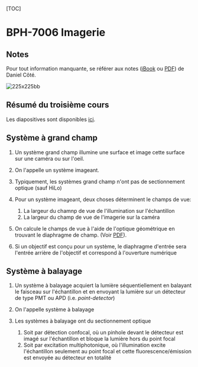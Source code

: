 [TOC]

# BPH-7006 Imagerie

## Notes

Pour tout information manquante, se référer aux notes ([iBook](https://itunes.apple.com/ca/book/optique/id949326768?mt=11) ou [PDF](https://www.dropbox.com/s/ms9onzkg4y4771n/Optique-1.1.9.pdf?dl=0)) de Daniel Côté.

![225x225bb](assets/225x225bb.jpg)

## Résumé du troisième cours

Les diapositives sont disponibles [ici](./DIAPOS-Cours2-Système.url).

## Système à grand champ

1. Un système grand champ illumine une surface et image cette surface sur une caméra ou sur l'oeil.

2. On l'appelle un système imageant.

3. Typiquement, les systèmes grand champ n'ont pas de sectionnement optique (sauf HiLo)

4. Pour un système imageant, deux choses déterminent le champs de vue:

   1. La largeur du chamnp de vue de l'illumination sur l'échantillon
   2. La largeur du champ de vue de l'imagerie sur la caméra

5. On calcule le champs de vue à l'aide de l'optique géométrique en trouvant le diaphragme de champ. (Voir [PDF](https://www.dropbox.com/s/ms9onzkg4y4771n/Optique-1.1.9.pdf?dl=0)).

6. Si un objectif est conçu pour un système, le diaphragme d'entrée sera l'entrée arrière de l'objectif et correspond à l'ouverture numérique


## Système à balayage

1. Un système à balayage acquiert la lumière séquentiellement en balayant le faisceau sur l'échantillon et en envoyant la lumière sur un détecteur de type PMT ou APD (i.e. *point-detector*)

2. On l'appelle système à balayage

3. Les systèmes à balayage ont du sectionnement optique

   1. Soit par détection confocal, où un pinhole devant le détecteur est imagé sur l'échantillon et bloque la lumière hors du point focal
   2. Soit par excitation multiphotonique, où l'illumination excite l'échantillon seulement au point focal et cette fluorescence/émission est envoyée au détecteur en totalité
